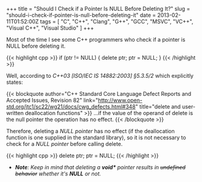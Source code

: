+++
title = "Should I Check if a Pointer Is NULL Before Deleting It?"
slug = "should-i-check-if-pointer-is-null-before-deleting-it"
date = 2013-02-11T01:52:00Z
tags = [ "C", "C++", "Clang", "G++", "GCC", "MSVC", "VC++", "Visual C++", "Visual Studio" ]
+++

Most of the time I see some C++ programmers who check if a pointer is NULL before deleting it.

{{< highlight cpp >}}
if (ptr != NULL) {
    delete ptr;
    ptr = NULL;
}
{{< /highlight >}}

Well, according to *C++03 [ISO/IEC IS 14882:2003] §5.3.5/2* which explicitly states:

{{< blockquote author="C++ Standard Core Language Defect Reports and Accepted Issues, Revision 82" link="http://www.open-std.org/jtc1/sc22/wg21/docs/cwg_defects.html#348" title="delete and user-written deallocation functions" >}}
...if the value of the operand of delete is the null pointer the operation has no effect.
{{< /blockquote >}}

Therefore, deleting a *NULL pointer* has no effect (if the deallocation function is one supplied in the standard library), so it is not necessary to check for a *NULL pointer* before calling delete.

{{< highlight cpp >}}
delete ptr;
ptr = NULL;
{{< /highlight >}}

- _**Note**: Keep in mind that deleting a __void*__ pointer results in <strike>undefined behavior</strike> whether it's __NULL__ or not._

<!--more-->
